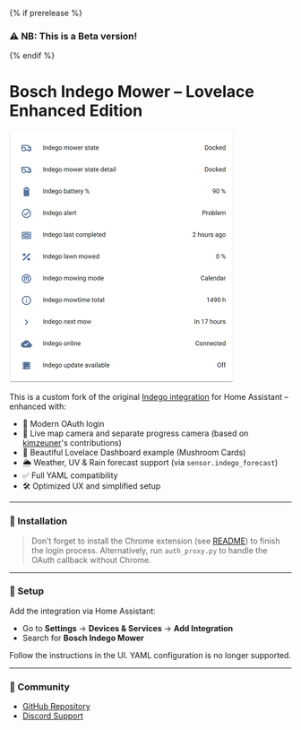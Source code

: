 {% if prerelease %}

### ⚠️ NB: This is a Beta version!

{% endif %}

# Bosch Indego Mower – Lovelace Enhanced Edition

![Screenshot](https://raw.githubusercontent.com/WhyLev/indegohomeassistant/main/doc/0-Sensors_3.png)

This is a custom fork of the original [Indego integration](https://github.com/sander1988/Indego) for Home Assistant – enhanced with:

* 🔑 Modern OAuth login
* 🧱 Live map camera and separate progress camera (based on [kimzeuner](https://github.com/kimzeuner)'s contributions)
* 🎨 Beautiful Lovelace Dashboard example (Mushroom Cards)
* 🌦️ Weather, UV & Rain forecast support (via `sensor.indego_forecast`)
* ✅ Full YAML compatibility
* 🛠️ Optimized UX and simplified setup

---

### 🧹 Installation

> Don’t forget to install the Chrome extension (see [README](https://github.com/WhyLev/indegohomeassistant/blob/main/README.md)) to finish the login process.
> Alternatively, run `auth_proxy.py` to handle the OAuth callback without Chrome.

---

### 🔧 Setup

Add the integration via Home Assistant:

* Go to **Settings** → **Devices & Services** → **Add Integration**
* Search for **Bosch Indego Mower**

Follow the instructions in the UI. YAML configuration is no longer supported.

---

### 💬 Community

* [GitHub Repository](https://github.com/WhyLev/indegohomeassistant)
* [Discord Support](https://discord.gg/aD33GsP)
